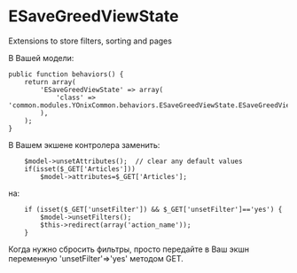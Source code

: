 ESaveGreedViewState
===================

Extensions to store filters, sorting and pages

В Вашей модели:

    public function behaviors() {
        return array(
            'ESaveGreedViewState' => array(
                'class' => 'common.modules.YOnixCommon.behaviors.ESaveGreedViewState.ESaveGreedViewState',
            ),
        );
    }
<nowiki>	
В Вашем экшене контролера заменить:


		$model->unsetAttributes();  // clear any default values
		if(isset($_GET['Articles']))
			$model->attributes=$_GET['Articles'];
			
на: 

		if (isset($_GET['unsetFilter']) && $_GET['unsetFilter']=='yes') {
            $model->unsetFilters();
            $this->redirect(array('action_name'));
        }
</nowiki>		
Когда нужно сбросить фильтры, просто передайте в Ваш экшн переменную 'unsetFilter'=>'yes' методом GET.